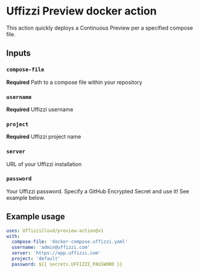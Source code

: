# Uffizzi Preview docker action

This action quickly deploys a Continuous Preview per a specified compose file.

## Inputs

### `compose-file`

**Required** Path to a compose file within your repository

### `username`

**Required** Uffizzi username

### `project`

**Required** Uffizzi project name

### `server`

URL of your Uffizzi installation

### `password`

Your Uffizzi password. Specify a GitHub Encrypted Secret and use it! See example below.

## Example usage

```yaml
uses: UffizziCloud/preview-action@v1
with:
  compose-file: 'docker-compose.uffizzi.yaml'
  username: 'admin@uffizzi.com'
  server: 'https://app.uffizzi.com'
  project: 'default'
  password: ${{ secrets.UFFIZZI_PASSWORD }}
```
